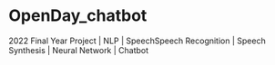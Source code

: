# OpenDay_chatbot
2022 Final Year Project | NLP | SpeechSpeech Recognition | Speech Synthesis | Neural Network | Chatbot
